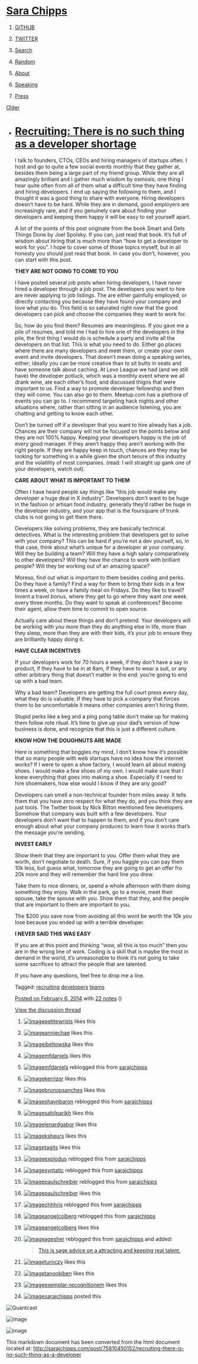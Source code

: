 [Sara Chipps](/)
================

1.  [GITHUB](http://github.com/sarajo)
2.  [TWITTER](http://twitter.com/sarajchipps)
3.  [Search](javascript:ts();function%20ts(){var%20q=window.prompt('Search%20this%20tumblelog:');if(q){var%20l=location.href;var%20r=l.substring(0,l.indexOf('/',7));var%20u=r+'/search/'+q;window.location.href=u;};})
4.  [Random](/random)

1.  [About](/about)
2.  [Speaking](/speaking)
3.  [Press](/press)

[Older](http://sarajchipps.com/post/72091786848)

-   [Recruiting: There is no such thing as a developer shortage](http://sarajchipps.com/post/75810450152/recruiting-there-is-no-such-thing-as-a-developer "Recruiting: There is no such thing as a developer shortage")
    ===================================================================================================================================================================================================================

    I talk to founders, CTOs, CEOs and hiring managers of startups
    often. I host and go to quite a few social events monthly that they
    gather at, besides them being a large part of my friend group. While
    they are all amazingly brilliant and I gather much wisdom by
    osmosis; one thing I hear quite often from all of them what a
    difficult time they have finding and hiring developers. I end up
    saying the following to them, and I thought it was a good thing to
    share with everyone. Hiring developers doesn’t have to be hard.
    While they are in demand, good employers are increasingly rare, and
    if you genuinely care about finding your developers and keeping them
    happy it will be easy to set yourself apart.

    A lot of the points of this post originate from the book Smart and
    Gets Things Done by Joel Spolsky. If you can, just read that book.
    It’s full of wisdom about hiring that is much more than “how to get
    a developer to work for you”. I hope to cover some of those topics
    myself, but in all honesty you should just read that book. In case
    you don’t, however, you can start with this post.

    **THEY ARE NOT GOING TO COME TO YOU**

    I have posted several job posts when hiring developers, I have never
    hired a developer through a job post. The developers you want to
    hire are never applying to job listings. The are either gainfully
    employed, or directly contacting you because they have found your
    company and love what you do. This field is so saturated right now
    that the good developers can pick and choose the companies they want
    to work for.

    So, how do you find them? Resumes are meaningless. If you gave me a
    pile of resumes, and told me I had to hire one of the developers in
    the pile, the first thing I would do is schedule a party and invite
    all the developers on that list. This is what you need to do. Either
    go places where there are many developers and meet them, or create
    your own event and invite developers. That doesn’t mean doing a
    speaking series, either; ideally you can be more creative than to
    sit butts in seats and have someone talk about caching. At Levo
    League we had (and we still have) the developer potluck, which was a
    monthly event where we all drank wine, ate each other’s food, and
    discussed thigns that were important to us. Find a way to promote
    developer fellowship and then they will come. You can also go to
    them. Meetup.com has a plethora of events you can go to. I recommend
    targeting hack nights and other situations where, rather than
    sitting in an audience listening, you are chatting and getting to
    know each other.

    Don’t be turned off if a developer that you want to hire already has
    a job. Chances are their company will not be focused on the points
    below and they are not 100% happy. Keeping your developers happy is
    the job of every good manager. If they aren’t happy they aren’t
    working with the right people. If they are happy keep in touch,
    chances are they may be looking for something in a while given the
    short tenure of this industry and the volatility of most companies.
    (read: I will straight up gank one of your developers, watch out).

    **CARE ABOUT WHAT IS IMPORTANT TO THEM**

    Often I have heard people say things like “this job would make any
    developer a huge deal in X industry”. Developers don’t want to be
    huge in the fashion or artisan food industry, generally they’d
    rather be huge in the developer industry, and your app that is the
    foursquare of trunk clubs is not going to get them there.

    Developers like solving problems, they are basically technical
    detectives. What is the interesting problem that developers get to
    solve with your company? This can be hard if you’re not a dev
    yourself, so, in that case, think about what’s unique for a
    developer at your company. Will they be building a team? Will they
    have a high salary comparatively to other developers? Will they have
    the chance to work with brilliant people? Will they be working out
    of an amazing space?

    Moreso, find out what is important to them besides coding and perks.
    Do they have a family? Find a way for them to bring their kids in a
    few times a week, or have a family meal on Fridays. Do they like to
    travel? Invent a travel bonus, where they get to go where they want
    one week every three months. Do they want to speak at conferences?
    Become their agent, allow them time to commit to open source.

    Actually care about these things and don’t pretend. Your developers
    will be working with you more than they do anything else in life,
    more than they sleep, more than they are with their kids, it’s your
    job to ensure they are brilliantly happy doing it.

    **HAVE CLEAR INCENTIVES**

    If your developers work for 70 hours a week, if they don’t have a
    say in product, if they have to be in at 8am, if they have to wear a
    suit, or any other arbitrary thing that doesn’t matter in the end:
    you’re going to end up with a bad team.

    Why a bad team? Developers are getting the full court press every
    day, what they do is valuable. If they have to pick a company that
    forces them to be uncomfortable it means other companies aren’t
    hiring them.

    Stupid perks like a keg and a ping pong table don’t make up for
    making them follow rote ritual. It’s time to give up your dad’s
    version of how business is done, and recognize that this is just a
    different culture.

    **KNOW HOW THE DOUGHNUTS ARE MADE**

    Here is something that boggles my mind, I don’t know how it’s
    possible that so many people with web startups have no idea how the
    internet works? If I were to open a shoe factory, I would learn all
    about making shoes. I would make a few shoes of my own. I would make
    sure that I knew everything that goes into making a shoe. Especially
    if I need to hire shoemakers, how else would I know if they are any
    good?

    Developers can smell a non-technical founder from miles away. It
    tells them that you have zero respect for what they do, and you
    think they are just tools. The Twitter book by Nick Bilton mentioned
    few developers. Somehow that company was built with a few
    developers. Your developers don’t want that to happen to them, and
    if you don’t care enough about what your company produces to learn
    how it works that’s the message you’re sending.

    **INVEST EARLY**

    Show them that they are important to you. Offer them what they are
    worth, don’t negotiate to death. Sure, if you haggle you can pay
    them 10k less, but guess what, tomorrow they are going to get an
    offer fro 20k more and they will remember the hard line you drew.

    Take them to nice dinners, or, spend a whole afternoon with them
    doing something they enjoy. Walk in the park, go to a movie, meet
    their spouse, take the spouse with you. Show them that they, and the
    people that are important to them are important to you.

    The $200 you save now from avoiding all this wont be worth the 10k
    you lose because you ended up with a terrible developer.

    **I NEVER SAID THIS WAS EASY**

    If you are at this point and thinking “wow, all this is too much”
    then you are in the wrong line of work. Coding is a skill that is
    maybe the most in demand in the world, it’s unreasonable to think
    it’s not going to take some sacrifices to attract the people that
    are talented.

    If you have any questions, feel free to drop me a line.

    Tagged: [recruiting](http://sarajchipps.com/tagged/recruiting)
    [developers](http://sarajchipps.com/tagged/developers)
    [teams](http://sarajchipps.com/tagged/teams)

    [Posted on February 6,
    2014](http://sarajchipps.com/post/75810450152/recruiting-there-is-no-such-thing-as-a-developer)
    with [22
    notes](http://sarajchipps.com/post/75810450152/recruiting-there-is-no-such-thing-as-a-developer#notes)
    ([](http://sarajchipps.com/post/75810450152/recruiting-there-is-no-such-thing-as-a-developer#disqus_thread))

    [View the discussion
    thread](http://sarachippsweblog.disqus.com/?url=ref)

    1.  [![image](http://24.media.tumblr.com/avatar_5c91bcbe04a4_16.png)](http://petitewrists.tumblr.com/ "Don't judge a book by the size of its wrists. ")[petitewrists](http://petitewrists.tumblr.com/ "Don't judge a book by the size of its wrists.")
        likes this
    2.  [![image](http://25.media.tumblr.com/avatar_fac0b64bf7ce_16.png)](http://anniechae.tumblr.com/ "Untitled ")[anniechae](http://anniechae.tumblr.com/ "Untitled")
        likes this
    3.  [![image](http://25.media.tumblr.com/avatar_06fdd0ccab9c_16.png)](http://jbeltowska.tumblr.com/ "A Series of Explorations ")[jbeltowska](http://jbeltowska.tumblr.com/ "A Series of Explorations")
        likes this
    4.  [![image](http://25.media.tumblr.com/avatar_b258287caa77_16.png)](http://mfdaniels.tumblr.com/ "MF'in Daniels ")[mfdaniels](http://mfdaniels.tumblr.com/ "MF'in Daniels")
        likes this
    5.  [![image](http://25.media.tumblr.com/avatar_b258287caa77_16.png)](http://mfdaniels.tumblr.com/ "MF'in Daniels")[mfdaniels](http://mfdaniels.tumblr.com/ "MF'in Daniels")
        reblogged this from
        [sarajchipps](http://sarajchipps.com/ "Sara Chipps")
    6.  [![image](http://25.media.tumblr.com/avatar_cb3d59b42a2a_16.png)](http://kerrizor.tumblr.com/ "kerrizor ")[kerrizor](http://kerrizor.tumblr.com/ "kerrizor")
        likes this
    7.  [![image](http://25.media.tumblr.com/avatar_7f287aa09130_16.png)](http://brunopsanches.tumblr.com/ "brunops ")[brunopsanches](http://brunopsanches.tumblr.com/ "brunops")
        likes this
    8.  [![image](http://31.media.tumblr.com/avatar_08b1aaca81ab_16.png)](http://shaynbaron.com/ "Observer")[shaynbaron](http://shaynbaron.com/ "Observer")
        reblogged this from
        [sarajchipps](http://sarajchipps.com/ "Sara Chipps")
    9.  [![image](http://24.media.tumblr.com/avatar_945ab7d406c1_16.png)](http://www.sahilparikh.com/ "Kicking $aaS ")[sahilparikh](http://www.sahilparikh.com/ "Kicking $aaS")
        likes this
    10. [![image](http://24.media.tumblr.com/avatar_bf716007e6ec_16.png)](http://lenardgabor.hu/ "Lénárd Gábor ")[lenardgabor](http://lenardgabor.hu/ "Lénárd Gábor")
        likes this
    11. [![image](http://25.media.tumblr.com/avatar_600867fc8196_16.png)](http://kevin.sheurs.com/ "Kevin Sheurs ")[ksheurs](http://kevin.sheurs.com/ "Kevin Sheurs")
        likes this
    12. [![image](http://25.media.tumblr.com/avatar_d3c779436156_16.png)](http://tagits.tumblr.com/ "Tag Its ! ")[tagits](http://tagits.tumblr.com/ "Tag Its !")
        likes this
    13. [![image](http://25.media.tumblr.com/avatar_b4c336b7f176_16.png)](http://explodus.tumblr.com/ "eXplodus Tumblr")[explodus](http://explodus.tumblr.com/ "eXplodus Tumblr")
        reblogged this from
        [sarajchipps](http://sarajchipps.com/ "Sara Chipps")
    14. [![image](http://assets.tumblr.com/images/default_avatar_16.png)](http://syntatic.tumblr.com/ "syntatic")[syntatic](http://syntatic.tumblr.com/ "syntatic")
        reblogged this from
        [sarajchipps](http://sarajchipps.com/ "Sara Chipps")
    15. [![image](http://assets.tumblr.com/images/default_avatar_16.png)](http://paulschreiber.tumblr.com/ "Paul Schreiber")[paulschreiber](http://paulschreiber.tumblr.com/ "Paul Schreiber")
        reblogged this from
        [sarajchipps](http://sarajchipps.com/ "Sara Chipps")
    16. [![image](http://assets.tumblr.com/images/default_avatar_16.png)](http://paulschreiber.tumblr.com/ "Paul Schreiber ")[paulschreiber](http://paulschreiber.tumblr.com/ "Paul Schreiber")
        likes this
    17. [![image](http://24.media.tumblr.com/avatar_12b102b11ef2_16.png)](http://chhhris.tumblr.com/ "Lake's General Store")[chhhris](http://chhhris.tumblr.com/ "Lake's General Store")
        reblogged this from
        [sarajchipps](http://sarajchipps.com/ "Sara Chipps")
    18. [![image](http://24.media.tumblr.com/avatar_c01b1ed42d5a_16.png)](http://angelcolberg.tumblr.com/ "Angel Colberg")[angelcolberg](http://angelcolberg.tumblr.com/ "Angel Colberg")
        reblogged this from
        [sarajchipps](http://sarajchipps.com/ "Sara Chipps")
    19. [![image](http://24.media.tumblr.com/avatar_c01b1ed42d5a_16.png)](http://angelcolberg.tumblr.com/ "Angel Colberg ")[angelcolberg](http://angelcolberg.tumblr.com/ "Angel Colberg")
        likes this
    20. [![image](http://assets.tumblr.com/images/default_avatar/sphere_closed_16.png)](http://agesher.tumblr.com/ "Untitled")[agesher](http://agesher.tumblr.com/ "Untitled")
        reblogged this from
        [sarajchipps](http://sarajchipps.com/ "Sara Chipps") and added:

        > [This is sage advice on a attracting and keeping real
        > talent.](http://agesher.tumblr.com/post/75859167144 "View post")

    21. [![image](http://25.media.tumblr.com/avatar_9178bef2d2cb_16.png)](http://turoczy.tumblr.com/ "Rick Turoczy ")[turoczy](http://turoczy.tumblr.com/ "Rick Turoczy")
        likes this
    22. [![image](http://25.media.tumblr.com/avatar_33c3f9dd460d_16.png)](http://tanookiben.tumblr.com/ "TanookiBen ")[tanookiben](http://tanookiben.tumblr.com/ "TanookiBen")
        likes this
    23. [![image](http://31.media.tumblr.com/avatar_d7196a2e5d94_16.png)](http://exemplar-recognitionem.tumblr.com/ "exemplar recognitionem ")[exemplar-recognitionem](http://exemplar-recognitionem.tumblr.com/ "exemplar recognitionem")
        likes this
    24. [![image](http://24.media.tumblr.com/avatar_473860800afd_16.png)](http://sarajchipps.com/ "Sara Chipps")[sarajchipps](http://sarajchipps.com/ "Sara Chipps")
        posted this

![Quantcast](//pixel.quantserve.com/pixel/'p-19UtqE8ngoZbM'.gif)

![image](http://www.tumblr.com/impixu?T=1392408354&J=eyJ0eXBlIjoidXJsIiwidXJsIjoiaHR0cDpcL1wvc2FyYWpjaGlwcHMuY29tXC9wb3N0XC83NTgxMDQ1MDE1MlwvcmVjcnVpdGluZy10aGVyZS1pcy1uby1zdWNoLXRoaW5nLWFzLWEtZGV2ZWxvcGVyIiwicmVxdHlwZSI6MCwicm91dGUiOiJcL3Bvc3RcLzppZFwvOnN1bW1hcnkiLCJub3NjcmlwdCI6MX0=&U=DOEBHGDMBG&K=4dc402267ff188f35b68ee0a41ad25a02c63f192585051011f57e64ebbc3db88&R=)

![image](http://www.tumblr.com/impixu?T=1392408354&J=eyJ0eXBlIjoicG9zdCIsInVybCI6Imh0dHA6XC9cL3NhcmFqY2hpcHBzLmNvbVwvcG9zdFwvNzU4MTA0NTAxNTJcL3JlY3J1aXRpbmctdGhlcmUtaXMtbm8tc3VjaC10aGluZy1hcy1hLWRldmVsb3BlciIsInJlcXR5cGUiOjAsInJvdXRlIjoiXC9wb3N0XC86aWRcLzpzdW1tYXJ5IiwicG9zdHMiOlt7InBvc3RpZCI6Ijc1ODEwNDUwMTUyIiwiYmxvZ2lkIjoiODIxNzE2MjYiLCJzb3VyY2UiOjMzfV0sIm5vc2NyaXB0IjoxfQ==&U=AHNPIKMKLL&K=5cbef4c3431918ee4ffa62cb45b672bb734c384d830b74bc7ed5f5f1261a50b5&R=)

This markdown document has been converted from the html document located at:
http://sarajchipps.com/post/75810450152/recruiting-there-is-no-such-thing-as-a-developer

